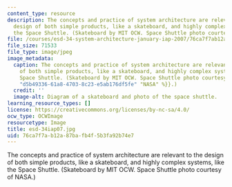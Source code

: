 ```yaml
---
content_type: resource
description: The concepts and practice of system architecture are relevant to the
  design of both simple products, like a skateboard, and highly complex systems, like
  the Space Shuttle. (Skateboard by MIT OCW. Space Shuttle photo courtesy of NASA.)
file: /courses/esd-34-system-architecture-january-iap-2007/76ca7f7ab12a87bafb4f5b3fa92b74e7_esd-34iap07.jpg
file_size: 71533
file_type: image/jpeg
image_metadata:
  caption: The concepts and practice of system architecture are relevant to the design
    of both simple products, like a skateboard, and highly complex systems, like the
    Space Shuttle. (Skateboard by MIT OCW. Space Shuttle photo courtesy of {{% resource_link
    "d5b49336-61a8-4703-8c23-e5ab176df5fe" "NASA" %}}.)
  credit: ''
  image-alt: Diagram of a skateboard and photo of the space shuttle.
learning_resource_types: []
license: https://creativecommons.org/licenses/by-nc-sa/4.0/
ocw_type: OCWImage
resourcetype: Image
title: esd-34iap07.jpg
uid: 76ca7f7a-b12a-87ba-fb4f-5b3fa92b74e7
---
```

The concepts and practice of system architecture are relevant to the design of both simple products, like a skateboard, and highly complex systems, like the Space Shuttle. (Skateboard by MIT OCW. Space Shuttle photo courtesy of NASA.)